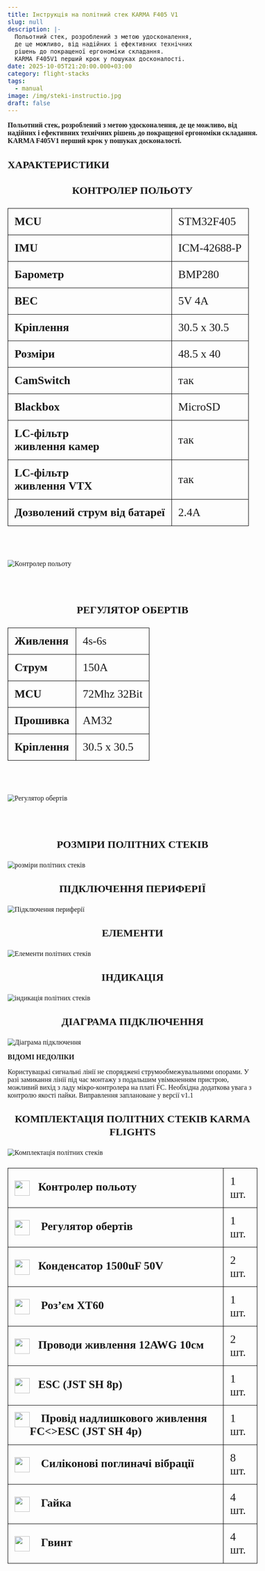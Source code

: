 ```yaml
---
title: Інструкція на політний стек KARMA F405 V1
slug: null
description: |-
  Польотний стек, розроблений з метою удосконалення,
  де це можливо, від надійних і ефективних технічних
  рішень до покращеної ергономіки складання.
  KARMA F405V1 перший крок у пошуках досконалості.
date: 2025-10-05T21:20:00.000+03:00
category: flight-stacks
tags:
  - manual
image: /img/steki-instructio.jpg
draft: false
---
```

<p class="text-center"><strong>Польотний стек, розроблений з метою удосконалення,
де це можливо, від надійних і ефективних технічних
рішень до покращеної ергономіки складання.
KARMA F405V1 перший крок у пошуках досконалості.</strong></p>
<h2>ХАРАКТЕРИСТИКИ</h2>

<style>
body{ font-family: Montserrat; font-size:16px; padding-top:10px; padding-bottom:10px; } 
 h3{ font-family: Montserrat; font-size: 24px !important; line-height: 30px; font-weight: bold !important; text-align: center; margin-top: 30px !important;
 } 
table {
   
border-collapse: collapse !important;
font-size:26px !important;


}
table th, table td {
    border: 1px solid black !important;
}
table th, table td {
    padding: 15px !important;
    text-align: left !important;
     height:50px !important;
}
th{
font-weight:bold;
}

</style>

<div class="text-center">
<h3>
КОНТРОЛЕР ПОЛЬОТУ

</h3>

<table style="width:100%;font-size:26px;font-family: Montserrat;">
<tr><td><strong>MCU</strong></td><td>STM32F405</td></tr>
<tr><td><strong>IMU</strong></td><td>ICM-42688-P</td></tr>
<tr><td><strong>Барометр</strong></td><td>BMP280</td></tr>
<tr><td><strong>BEC</strong></td><td>5V 4A</td></tr>
<tr><td><strong>Кріплення</strong></td><td>30.5 х 30.5</td></tr>
<tr><td><strong>Розміри</strong></td><td>48.5 х 40</td></tr>
<tr><td><strong>CamSwitch</strong></td><td>так</td></tr>
<tr><td><strong>Blackbox</strong></td><td>MicroSD</td></tr>
<tr><td><strong>LC-фільтр<br>
живлення камер</strong>
</td><td>так</td></tr>
<tr><td><strong>LC-фільтр<br>
живлення VTX</strong></td><td>так</td></tr>
<tr><td><strong>Дозволений
струм від батареї</strong></td><td>2.4А</td></tr>
</table>
<br>
<br>


![Контролер польоту](/img/kontroler_polotu.png "Політний контролер")

<br>
<br>

<h3>
РЕГУЛЯТОР ОБЕРТІВ

</h3>
<table style="width:100%;font-size:26px;font-family: Montserrat;">
<tr><td><strong>Живлення</strong></td><td>4s-6s</td></tr>
<tr><td><strong>Струм</strong></td><td>150A</td></tr>
<tr><td><strong>MCU</strong></td><td>72Mhz 32Bit</td></tr>
<tr><td><strong>Прошивка</strong></td><td>AM32</td></tr>
<tr><td><strong>Кріплення</strong></td><td>30.5 х 30.5</td></tr>

</table>
<br>
<br>


![Регулятор обертів](/img/regulator_obertiv.png "регулятор обертів")

<br>
<br>
<h3>РОЗМІРИ ПОЛІТНИХ СТЕКІВ</h3>

![розміри політних стеків](/img/rozmiri.jpg "розміри польотників")

<h3>ПІДКЛЮЧЕННЯ ПЕРИФЕРІЇ</h3>

![Підключення периферії](/img/pidkluchennia_stekiv.jpg "Підключення периферії")

<h3>ЕЛЕМЕНТИ</h3>

![Елементи політних стеків](/img/photo_2025-10-06_09-45-03.jpg "Елементи політників")

<h3>ІНДИКАЦІЯ</h3>

![індикація політних стеків](/img/indikacia.jpg)

<h3>ДІАГРАМА ПІДКЛЮЧЕННЯ</h3>

![Діаграма підключення](/img/diagrama_pidkluchennya.jpg "діаграма підключення політних стеків")

<p>
 <strong>ВІДОМІ НЕДОЛІКИ</strong>
</p>

<p>

Користувацькі сигнальні лінії не споряджені 
струмообмежувальними опорами. У разі замикання лінії під час 
монтажу з подальшим увімкненням пристрою, можливий вихід з 
ладу мікро-контролера на платі FC. Необхідна додаткова увага з 
контролю якості пайки. Виправлення заплановане у версії v1.1

</p>

<h3>КОМПЛЕКТАЦІЯ ПОЛІТНИХ СТЕКІВ KARMA FLIGHTS</h3>

![Комплектація політних стеків](/img/komplektacii.jpg "Комплектація політників")

<table style="width:100%;font-size:26px;font-family: Montserrat;">
<tr><td><img width="35" height="35" src="/img/list-guide-one.png" alt="" style="filter:none;box-shadow:none; float:left;">&nbsp;
&nbsp;<strong>Контролер польоту</strong></td><td>
1 шт.</td></tr>
<tr><td><img width="35" height="35" src="/img/list-guide-two.png" alt="" style="filter:none;box-shadow:none; float:left;">&nbsp;
&nbsp;<strong> Регулятор обертів</strong></td><td>
1 шт.</td></tr>
<tr><td><img width="35" height="35" src="/img/list-guide-three.png" alt="" style="filter:none;box-shadow:none; float:left;">&nbsp;
&nbsp;<strong>Конденсатор 1500uF 50V</strong></td><td>
2 шт.</td></tr>
<tr><td><img width="35" height="35" src="/img/list-guide-four.png" alt="" style="filter:none;box-shadow:none; float:left;">&nbsp;
&nbsp;<strong> Роз’єм XT60
</strong></td><td>
1 шт.</td></tr>
<tr><td><img width="35" height="35" src="/img/list-guide-five.png" alt="" style="filter:none;box-shadow:none; float:left;">&nbsp;
&nbsp;<strong>Проводи живлення 12AWG 10см</strong></td><td>
2 шт.</td></tr>
<tr><td><img width="35" height="35" src="/img/list-guide-six.png" alt="" style="filter:none;box-shadow:none; float:left;">&nbsp;
&nbsp;<strong Провід сигнальний FC<>ESC (JST SH 8p)</strong></td><td>
1 шт.</td></tr>
<tr><td><img width="35" height="35" src="/img/list-guide-seven.png" alt="" style="filter:none;box-shadow:none; float:left;">&nbsp;
&nbsp;<strong> Провід надлишкового живлення FC<>ESC (JST SH 4p)
</strong></td><td>
1 шт.</td></tr>
<tr><td><img width="35" height="35" src="/img/list-guide-eight.png" alt="" style="filter:none;box-shadow:none; float:left;">&nbsp;
&nbsp;<strong> Силіконові поглиначі вібрації
</strong></td><td>
8 шт.</td></tr>
<tr><td><img width="35" height="35" src="/img/list-guide-nine.png" alt="" style="filter:none;box-shadow:none; float:left;">&nbsp;
&nbsp;<strong> Гайка
</strong></td><td>
4 шт.</td></tr>
<tr><td><img width="35" height="35" src="/img/list-guide-ten.png" alt="" style="filter:none;box-shadow:none; float:left;">&nbsp;
&nbsp;<strong> Гвинт
</strong></td><td>
4 шт.</td></tr>

</table>

</div>
